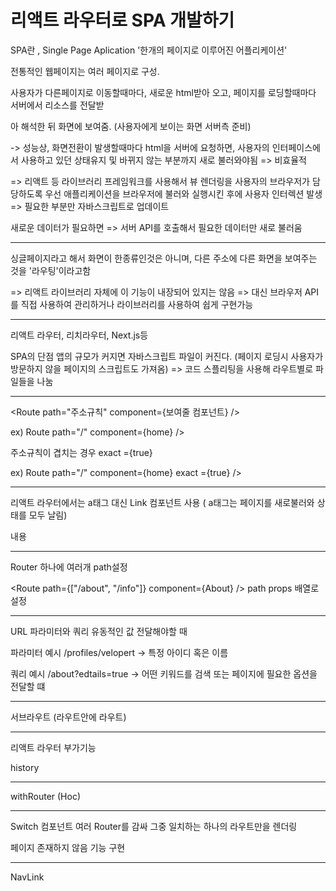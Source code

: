 <h1> 리액트 라우터로 SPA 개발하기</h1>

SPA란 , Single Page Aplication '한개의 페이지로 이루어진 어플리케이션'



전통적인 웹페이지는 여러 페이지로 구성.



사용자가 다른페이지로 이동할때마다, 새로운 html받아 오고, 페이지를 로딩할때마다 서버에서 리소스를 전달받

아 해석한 뒤 화면에 보여줌. (사용자에게 보이는 화면 서버측 준비)

-> 성능상, 화면전환이 발생할때마다 html을  서버에 요청하면, 사용자의 인터페이스에서 사용하고 있던 상태유지 및 바뀌지 않는 부분까지 새로 불러와야됨 => 비효율적



=> 리액트 등 라이브러리 프레임워크를 사용해서 뷰 렌더링을 사용자의 브라우저가 담당하도록 우선 애플리케이션을 브라우저에 불러와 실행시킨 후에 사용자 인터렉션 발생 => 필요한 부분만 자바스크립트로 업데이트

새로운 데이터가 필요하면 => 서버 API를 호출해서 필요한 데이터만 새로 불러움

---

싱글페이지라고 해서 화면이 한종류인것은 아니며, 다른 주소에 다른 화면을 보여주는 것을 '라우팅'이라고함

=> 리액트 라이브러리 자체에 이 기능이 내장되어 있지는 않음 => 대신 브라우저 API를 직접 사용하여 관리하거나 라이브러리를 사용하여 쉽게 구현가능

---

리액트 라우터, 리치라우터, Next.js등 

SPA의 단점 앱의 규모가 커지면 자바스크립트 파일이 커진다. (페이지 로딩시 사용자가 방문하지 않을 페이지의 스크립트도 가져옴) => 코드 스플리팅을 사용해 라우트별로 파일들을 나눔

---

<Route path="주소규칙" component={보여줄 컴포넌트} />

ex) Route path="/" component={home} /> 

주소규칙이 겹치는 경우 exact ={true}

ex) Route path="/" component={home} exact ={true} /> 

---

리액트 라우터에서는 a태그 대신 Link 컴포넌트 사용 ( a태그는 페이지를 새로불러와 상태를 모두 날림)

<Link to="주소">내용</Link>

---

Router 하나에 여러개 path설정

<Route path={["/about", "/info"]} component={About} />  path props 배열로 설정

---

URL 파라미터와 쿼리 유동적인 값 전달해야할 때

파라미터 예시 /profiles/velopert -> 특정 아이디 혹은 이름

쿼리 예시 /about?edtails=true -> 어떤 키워드를 검색 또는 페이지에 필요한 옵션을 전달할 떄

---

서브라우트 (라우트안에 라우트)

---

리액트 라우터 부가기능

history

---

withRouter (Hoc) 

---

Switch 컴포넌트 여러 Router를 감싸 그중 일치하는 하나의 라우트만을 렌더링

페이지 존재하지 않음 기능 구현

---

NavLink



